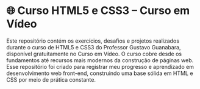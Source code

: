 # 🌐 Curso HTML5 e CSS3 – Curso em Vídeo
Este repositório contém os exercícios, desafios e projetos realizados durante o curso de HTML5 e CSS3 do Professor Gustavo Guanabara, disponível gratuitamente no Curso em Vídeo. O curso cobre desde os fundamentos até recursos mais modernos da construção de páginas web.
Esse repositório foi criado para registrar meu progresso e aprendizado em desenvolvimento web front-end, construindo uma base sólida em HTML e CSS por meio de prática constante. 
